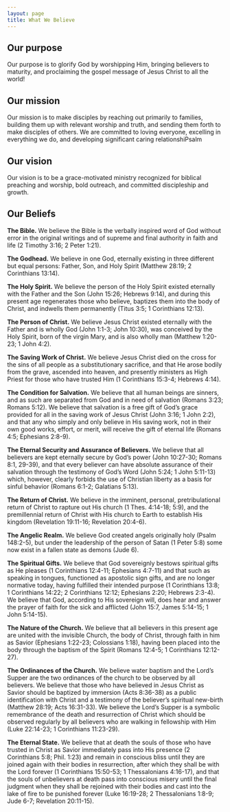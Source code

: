 ```yaml
---
layout: page
title: What We Believe
---
```

## Our purpose

Our purpose is to glorify God by worshipping Him, bringing believers to
maturity, and proclaiming the gospel message of Jesus Christ to all the world!

## Our mission

Our mission is to make disciples by reaching out primarily to families,
building them up with relevant worship and truth, and sending them forth to
make disciples of others. We are committed to loving everyone, excelling in
everything we do, and developing significant caring relationshiPsalm

## Our vision

Our vision is to be a grace-motivated ministry recognized for biblical
preaching and worship, bold outreach, and committed discipleship and growth.

## Our Beliefs

**The Bible.** We believe the Bible is the verbally inspired word of God
without error in the original writings and of supreme and final authority in
faith and life (2 Timothy 3:16; 2 Peter 1:21).

**The Godhead.** We believe in one God, eternally existing in three different
but equal persons: Father, Son, and Holy Spirit (Matthew 28:19; 2 Corinthians
13:14).

**The Holy Spirit.** We believe the person of the Holy Spirit existed
eternally with the Father and the Son (John 15:26; Hebrews 9:14), and during
this present age regenerates those who believe, baptizes them into the body of
Christ, and indwells them permanently (Titus 3:5; 1 Corinthians 12:13).

**The Person of Christ.** We believe Jesus Christ existed eternally with the
Father and is wholly God (John 1:1-3; John 10:30), was conceived by the Holy
Spirit, born of the virgin Mary, and is also wholly man (Matthew 1:20-23; 1
John 4:2).

**The Saving Work of Christ.** We believe Jesus Christ died on the cross for
the sins of all people as a substitutionary sacrifice, and that He arose
bodily from the grave, ascended into heaven, and presently ministers as High
Priest for those who have trusted Him (1 Corinthians 15:3-4; Hebrews 4:14).

**The Condition for Salvation.** We believe that all human beings are sinners,
and as such are separated from God and in need of salvation (Romans 3:23;
Romans 5:12). We believe that salvation is a free gift of God’s grace provided for
all in the saving work of Jesus Christ (John 3:16; 1 John 2:2), and that any
who simply and only believe in His saving work, not in their own good works,
effort, or merit, will receive the gift of eternal life (Romans 4:5; Ephesians
2:8-9).

**The Eternal Security and Assurance of Believers.** We believe that all
believers are kept eternally secure by God’s power (John 10:27-30; Romans 8:1,
29-39), and that every believer can have absolute assurance of their salvation
through the testimony of God’s Word (John 5:24; 1 John 5:11-13) which,
however, clearly forbids the use of Christian liberty as a basis for sinful
behavior (Romans 6:1-2; Galatians 5:13).

**The Return of Christ.** We believe in the imminent, personal,
pretribulational return of Christ to rapture out His church (1 Thes. 4:14-18;
5:9), and the premillennial return of Christ with His church to Earth to
establish His kingdom (Revelation 19:11-16; Revelation 20:4-6).

**The Angelic Realm.** We believe God created angels originally holy (Psalm
148:2-5), but under the leadership of the person of Satan (1 Peter 5:8) some
now exist in a fallen state as demons (Jude 6).

**The Spiritual Gifts.** We believe that God sovereignly bestows spiritual
gifts as He pleases (1 Corinthians 12:4-11; Ephesians 4:7-11) and that such as
speaking in tongues, functioned as apostolic sign gifts, and are no longer
normative today, having fulfilled their intended purpose (1 Corinthians 13:8;
1 Corinthians 14:22; 2 Corinthians 12:12; Ephesians 2:20; Hebrews 2:3-4). We believe that
God, according to His sovereign will, does hear and answer the prayer of faith
for the sick and afflicted (John 15:7, James 5:14-15; 1 John 5:14-15).

**The Nature of the Church.** We believe that all believers in this present
age are united with the invisible Church, the body of Christ, through faith in
him as Savior (Ephesians 1:22-23; Colossians 1:18), having been placed into
the body through the baptism of the Spirit (Romans 12:4-5; 1 Corinthians
12:12-27).

**The Ordinances of the Church.** We believe water baptism and the Lord’s
Supper are the two ordinances of the church to be observed by all believers.
We believe that those who have believed in Jesus Christ as Savior should be
baptized by immersion (Acts 8:36-38) as a public identification with Christ
and a testimony of the believer’s spiritual new-birth (Matthew 28:19; Acts
16:31-33). We believe the Lord’s Supper is a symbolic remembrance of the death
and resurrection of Christ which should be observed regularly by all believers
who are walking in fellowship with Him (Luke 22:14-23; 1 Corinthians
11:23-29).

**The Eternal State.** We believe that at death the souls of those who have
trusted in Christ as Savior immediately pass into His presence (2
Corinthians 5:8; Phil. 1:23) and remain in conscious bliss until they are
joined again with their bodies in resurrection, after which they shall be with
the Lord forever (1 Corinthians 15:50-53; 1 Thessalonians 4:16-17), and that the souls
of unbelievers at death pass into conscious misery until the final judgment
when they shall be rejoined with their bodies and cast into the lake of fire
to be punished forever (Luke 16:19-28; 2 Thessalonians 1:8-9; Jude 6-7; Revelation
20:11-15).
